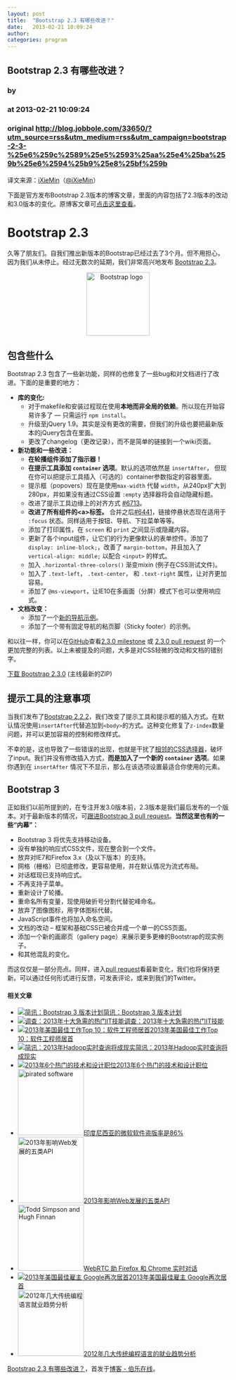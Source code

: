 ```yaml
---
layout: post
title:  "Bootstrap 2.3 有哪些改进？"
date:   2013-02-21 10:09:24
author: 
categories: program
---
```


## Bootstrap 2.3 有哪些改进？
### by 
### at 2013-02-21 10:09:24
### original <http://blog.jobbole.com/33650/?utm_source=rss&utm_medium=rss&utm_campaign=bootstrap-2-3-%25e6%259c%2589%25e5%2593%25aa%25e4%25ba%259b%25e6%2594%25b9%25e8%25bf%259b>

<p>译文来源：<a href="http://xiemin.me/bootstrap-2-3/">iXieMin</a>（<a href="http://weibo.com/ixiemin">@iXieMin</a>）</p>
<p>下面是官方发布Bootstrap 2.3版本的博客文章，里面的内容包括了2.3版本的改动和3.0版本的变化。原博客文章可<a title="Bootstrap 2.3 released" href="http://blog.getbootstrap.com/2013/02/07/bootstrap-2-3-released/">点击这里查看</a>。</p>
<h1>Bootstrap 2.3</h1>
<p>久等了朋友们。自我们推出新版本的Bootstrap已经过去了3个月。但不用担心，因为我们从未停止。经过无数次的延期，我们非常高兴地发布 <a href="http://getbootstrap.com/">Bootstrap 2.3</a>。</p>
<p style="text-align:center"><a href="http://blog.jobbole.com/wp-content/uploads/2013/02/Bootstrap-logo.png" rel="lightbox[33650]" title="Bootstrap logo"><img title="Bootstrap logo" src="http://blog.jobbole.com/wp-content/uploads/2013/02/Bootstrap-logo.png" alt="Bootstrap logo" width="144" height="144"></a></p>
<h2>包含些什么</h2>
<p>Bootstrap 2.3 包含了一些新功能，同样的也修复了一些bug和对文档进行了改进。下面的是重要的地方：</p>
<ul>
<li><strong>库的变化:</strong>
<ul>
<li>对于makefile和安装过程现在使用<strong>本地而非全局的依赖</strong>。所以现在开始容易许多了 — 只需运行 <code>npm install</code>。</li>
<li>升级至jQuery 1.9。其实是没有更改的需要，但我们的升级也要把最新版本的jQuery包含在里面。</li>
<li>更改了changelog（更改记录），而不是简单的链接到一个wiki页面。</li>
</ul>
</li>
<li><strong>新功能和一些改进：</strong>
<ul>
<li><strong>在轮播组件添加了指示器！</strong></li>
<li><strong>在提示工具添加 <code>container</code> 选项</strong>。默认的选项依然是 <code>insertAfter</code>， 但现在你可以把提示工具插入（可选的）container参数指定的容器里面。</li>
<li>提示框（popovers）现在是使用<code>max-width</code> 代替 <code>width</code>，从240px扩大到280px，并如果没有通过CSS设置 <code>:empty</code> 选择器将会自动隐藏标题。</li>
<li>改进了提示工具边缘上的对齐方式 <a href="https://github.com/twitter/bootstrap/pull/6713">#6713</a>。</li>
<li><strong>改进了所有组件的&lt;a&gt;标签。</strong> 合并之后<a href="https://github.com/twitter/bootstrap/pull/6441">#6441</a>，链接停悬状态现在适用于 <code>:focus</code> 状态。同样适用于按钮、导航、下拉菜单等等。</li>
<li>添加了打印属性，在 <code>screen</code> 和 <code>print</code> 之间显示或隐藏内容。</li>
<li>更新了各个input组件，让它们的行为更像默认的表单控件。添加了 <code>display: inline-block;</code>，改善了 <code>margin-bottom</code>，并且加入了 <code>vertical-align: middle;</code> 以配合 <code>&lt;input&gt;</code> 的样式。</li>
<li>加入 <code>.horizontal-three-colors()</code> 渐变mixin (例子在CSS测试文件)。</li>
<li>加入了 <code>.text-left</code>， <code>.text-center</code>， 和 <code>.text-right</code> 属性，让对齐更加容易。</li>
<li>添加了 <code>@ms-viewport</code>，让IE10在多画面（分屏）模式下也可以使用响应式。</li>
</ul>
</li>
<li><strong>文档改变：</strong>
<ul>
<li>添加了一个<a href="https://f.cloud.github.com/assets/98681/25869/5e2f812c-4afa-11e2-9293-501cd689232d.png">新的导航示例</a>。</li>
<li>添加了一个带有固定导航的粘页脚（Sticky footer）的示例。</li>
</ul>
</li>
</ul>
<p>和以往一样，你可以在<span><a href="http://blog.jobbole.com/6492/" title="GitHub如何运作：时间并不决定一切">GitHub</a></span>查看<a href="https://github.com/twitter/bootstrap/issues?milestone=18&amp;state=closed">2.3.0 milestone</a> 或 <a href="https://github.com/twitter/bootstrap/pull/6346">2.3.0 pull request</a> 的一个更加完整的列表。以上未被提及的问题，大多是对CSS轻微的改动和文档的错别字。</p>
<p><a href="https://github.com/twitter/bootstrap/zipball/master">下载 Bootstrap 2.3.0</a> (主线最新的ZIP)</p>
<h2>提示工具的注意事项</h2>
<p>当我们发布了<a href="http://xiemin.me/2012-12-08/bootstrap-2-2-2-released">Bootstrap 2.2.2</a>，我们改变了提示工具和提示框的插入方式。在默认情况使用<code>insertAfter</code>代替追加到<code>&lt;body&gt;</code>的方式。这种变化修复了<code>z-index</code>数量问题，并可以更加容易的控制和修改样式。</p>
<p>不幸的是，这也导致了一些错误的出现，也就是干扰了<a href="http://css-tricks.com/child-and-sibling-selectors/">相邻的CSS选择器</a>，破坏了input。我们并没有修改插入方式，<strong>而是加入了一个新的 <code>container</code> 选项</strong>。如果你遇到在 <code>insertAfter</code> 情况下不显示，那么在该选项设置最适合你使用的元素。</p>
<h2>Bootstrap 3</h2>
<p>正如我们以前所提到的，在专注开发3.0版本前，2.3版本是我们最后发布的一个版本。对于最新版本的情况，可<a href="https://github.com/twitter/bootstrap/pull/6342">跟进Bootstrap 3 pull request</a>。<strong>当然这里也有的一些“内幕”：</strong></p>
<ul>
<li>Bootstrap 3 将优先支持移动设备。</li>
<li>没有单独的响应式CSS文件，现在整合到一个文件。</li>
<li>放弃对IE7和Firefox 3.x（及以下版本）的支持。</li>
<li>网格（栅格）已彻底修改，更容易使用，并在默认情况为流式布局。</li>
<li>对话框现已支持响应式。</li>
<li>不再支持子菜单。</li>
<li>重新设计了轮播。</li>
<li>重命名所有变量，现使用破折号分割代替驼峰命名。</li>
<li>放弃了图像图标，用字体图标代替。</li>
<li>JavaScript事件也将加入命名空间。</li>
<li>文档的改动 – 框架和基础CSS已被合并成一个单一的CSS页面。</li>
<li>添加一个新的画廊页（gallery page）来展示更多更棒的Bootstrap的现实例子。</li>
<li>和其他混乱的变化。</li>
</ul>
<p>而这仅仅是一部分亮点。同样，进入<a href="https://github.com/twitter/bootstrap/pull/6342">pull request</a>看最新变化，我们也将保持更新。可以通过任何形式进行反馈，可发表评论，或来到我们的Twitter。</p>
<h4>相关文章</h4>
<ul>
<li><a href="http://blog.jobbole.com/31474/"><img src="http://blog.getbootstrap.com/public/ico/apple-touch-icon-144-precomposed.png" alt="简讯：Bootstrap 3 版本计划"></a><a href="http://blog.jobbole.com/31474/">简讯：Bootstrap 3 版本计划</a></li>
<li><a href="http://blog.jobbole.com/30894/"><img src="http://www.jobbole.net/wp-content/uploads/2013/02/Internet-logo1-150x150.jpg" alt="调查：2013年十大急需的热门IT技能"></a><a href="http://blog.jobbole.com/30894/">调查：2013年十大急需的热门IT技能</a></li>
<li><a href="http://blog.jobbole.com/31954/"><img src="http://www.jobbole.net/wp-content/uploads/2013/02/programmer-developer-at-work5-150x150.jpg" alt="2013年美国最佳工作Top 10：软件工程师居首"></a><a href="http://blog.jobbole.com/31954/">2013年美国最佳工作Top 10：软件工程师居首</a></li>
<li><a href="http://blog.jobbole.com/31137/"><img src="http://www.jobbole.net/wp-content/uploads/2013/02/Hadoop-logo1-150x150.png" alt="简讯：2013年Hadoop实时查询将成现实"></a><a href="http://blog.jobbole.com/31137/">简讯：2013年Hadoop实时查询将成现实</a></li>
<li><a href="http://blog.jobbole.com/31722/"><img src="http://www.jobbole.net/wp-content/uploads/2013/02/money-logo-11-150x150.jpg" alt="2013年6个热门的技术和设计职位"></a><a href="http://blog.jobbole.com/31722/">2013年6个热门的技术和设计职位</a></li>
<li><a href="http://blog.jobbole.com/30333/"><img width="150" height="150" src="http://blog.jobbole.com/wp-content/uploads/2012/11/pirated-software-150x150.jpg" alt="pirated software"></a><a href="http://blog.jobbole.com/30333/">印度尼西亚的微软软件盗版率是86%</a></li>
<li><a href="http://blog.jobbole.com/31080/"><img width="150" height="150" src="http://blog.jobbole.com/wp-content/uploads/2012/12/QQ%E6%88%AA%E5%9B%BE20121206190505-150x150.jpg" alt="2013年影响Web发展的五类API"></a><a href="http://blog.jobbole.com/31080/">2013年影响Web发展的五类API</a></li>
<li><a href="http://blog.jobbole.com/33114/"><img width="150" height="150" src="http://blog.jobbole.com/wp-content/uploads/2013/02/Todd-Simpson-and-Hugh-Finnan-150x150.jpg" alt="Todd Simpson and Hugh Finnan"></a><a href="http://blog.jobbole.com/33114/">WebRTC 助 Firefox 和 Chrome 实时对话</a></li>
<li><a href="http://blog.jobbole.com/32310/"><img src="http://blog.jobbole.com/wp-content/uploads/2011/11/Google-logo.jpg" alt="2013年美国最佳雇主 Google再次居首"></a><a href="http://blog.jobbole.com/32310/">2013年美国最佳雇主 Google再次居首</a></li>
<li><a href="http://blog.jobbole.com/13479/"><img width="150" height="150" src="http://blog.jobbole.com/wp-content/uploads/2012/02/20120220_161558_1-150x150.jpg" alt="2012年几大传统编程语言就业趋势分析"></a><a href="http://blog.jobbole.com/13479/">2012年几大传统编程语言的就业趋势分析</a></li>
</ul>
<p><a href="http://blog.jobbole.com/33650/">Bootstrap 2.3 有哪些改进？</a>，首发于<a href="http://blog.jobbole.com">博客 - 伯乐在线</a>。</p>